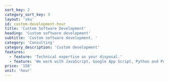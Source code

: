 ```yaml
---
sort_key: 2
category_sort_key: 3
layout: 'sku'
id: custom-development-hour
title: 'Custom Software Development'
heading: 'Custom software development'
subtitle: 'Custom software development. '
category: 'Consulting'
category_description: 'Custom development'
features:
  - feature: 'Technical expertise as your disposal.'
  - feature: 'We work with JavaScript, Google App Script, Python and Powershell.'
price: '150'
unit: 'hour'
---
```


